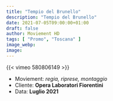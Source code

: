 ```yaml
---
title: "Tempio del Brunello"
description: "Tempio del Brunello"
date: 2021-07-05T09:00:00+01:00
draft: false
author: Moviement HD
tags: [ "Promo", "Toscana" ]
image_webp:
image:
---
```


{{< vimeo 580806149 >}}
<br>

- Moviement: *regia, riprese, montaggio*
- Cliente: **Opera Laboratori Fiorentini**
- Data: **Luglio 2021**
